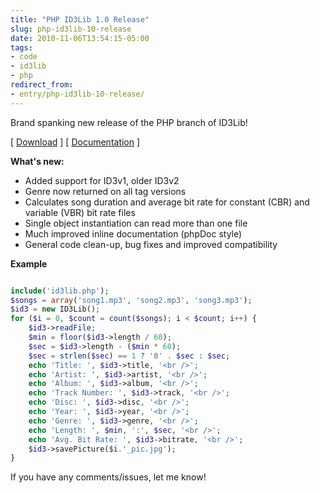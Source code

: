 ```yaml
---
title: "PHP ID3Lib 1.0 Release"
slug: php-id3lib-10-release
date: 2010-11-06T13:54:15-05:00
tags:
- code
- id3lib
- php
redirect_from:
- entry/php-id3lib-10-release/
---
```

Brand spanking new release of the PHP branch of ID3Lib!

[ [Download](http://dxprog.com/files/id3lib_php.zip) ]
[ [Documentation](http://dxprog.com/docs/id3lib/) ]

**What's new:**

- Added support for ID3v1, older ID3v2
- Genre now returned on all tag versions
- Calculates song duration and average bit rate for constant (CBR) and variable (VBR) bit rate files
- Single object instantiation can read more than one file
- Much improved inline documentation (phpDoc style)
- General code clean-up, bug fixes and improved compatibility

**Example**

```php

include('id3lib.php');
$songs = array('song1.mp3', 'song2.mp3', 'song3.mp3');
$id3 = new ID3Lib();
for ($i = 0, $count = count($songs); i < $count; i++) {
	$id3->readFile;
	$min = floor($id3->length / 60);
	$sec = $id3->length - ($min * 60);
	$sec = strlen($sec) == 1 ? '0' . $sec : $sec;
	echo 'Title: ', $id3->title, '<br />';
	echo 'Artist: ', $id3->artist, '<br />';
	echo 'Album: ', $id3->album, '<br />';
	echo 'Track Number: ', $id3->track, '<br />';
	echo 'Disc: ', $id3->disc, '<br />';
	echo 'Year: ', $id3->year, '<br />';
	echo 'Genre: ', $id3->genre, '<br />';
	echo 'Length: ', $min, ':', $sec, '<br />';
	echo 'Avg. Bit Rate: ', $id3->bitrate, '<br />';
	$id3->savePicture($i.'_pic.jpg');
}

```

If you have any comments/issues, let me know!
